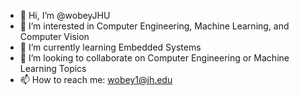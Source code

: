 - 👋 Hi, I’m @wobeyJHU
- 👀 I’m interested in Computer Engineering, Machine Learning, and Computer Vision
- 🌱 I’m currently learning Embedded Systems 
- 💞️ I’m looking to collaborate on Computer Engineering or Machine Learning Topics
- 📫 How to reach me: wobey1@jh.edu

<!---
wobeyJHU/wobeyJHU is a ✨ special ✨ repository because its `README.md` (this file) appears on your GitHub profile.
You can click the Preview link to take a look at your changes.
--->

